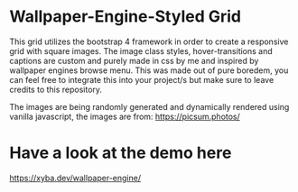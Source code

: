 # Wallpaper-Engine-Styled Grid
This grid utilizes the bootstrap 4 framework in order to create a responsive grid with square images.
The image class styles, hover-transitions and captions are custom and purely made in css by me and inspired by wallpaper engines browse menu.
This was made out of pure boredem, you can feel free to integrate this into your project/s but make sure to leave credits to this repository.

The images are being randomly generated and dynamically rendered using vanilla javascript, the images are from: https://picsum.photos/

# Have a look at the demo here
https://xyba.dev/wallpaper-engine/
